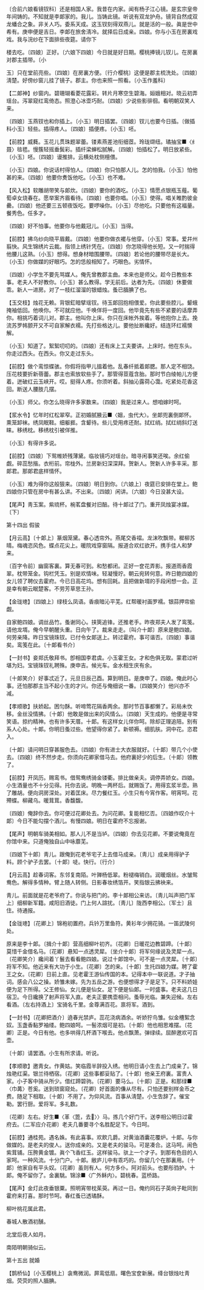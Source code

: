 <!-- { "loadSidebar": true } -->
〔合前六娘看镜钗科〕还是相国人家。我昔在内家。闻有杨子江心镜。是玄宗皇帝年间铸的。不知就是李郞家的。我儿。当铸此镜。听说有双龙护舟。镜背自然成双龙蟠合之象。非关人巧。委系天成。这玉钗刻得双燕儿。就是活的一般。眞是世中希有。庚申便是吉日。李郞在旅舍淸冷。就择后日成亲。四娘。你与小玉在房裏戏戏。我与浣纱在下面排些夜筵。请你下 

楼去吃。〔四娘〕正好。〔六娘下四娘〕今日就是好日期。樱桃捧镜儿钗儿。在房裏对郡主插带。〔小 

玉〕只在堂前亮些。〔四娘〕在房裏方便。〔行介樱桃〕这便是郡主梳洗处。〔四娘〕淸楚。好傍纱窗儿挂了镜子。郡主。你也来照一照看。〔小玉作羞科〕 

【二郞神】纱窗内。碧珊瑚看菱花露彩。转片月寒空生碧海。姮娥相对。晓云初弄瑶台。泻翠窥红鸾倚态。照澄心冰壶巧耐。〔四娘〕少说些影徘徊。看明朝双笑人来。

〔四娘〕玉燕钗也和你插上。〔小玉〕明日插罢。〔四娘〕钗儿也要今日插。〔做插科小玉〕轻些。插得疼人。〔四娘〕插便疼。〔小玉〕呸。 

【前腔】威蕤。玉花儿贯珠题翠蕾。镂素燕差池衔细茝。玲珑缬纽。璚抽宝■〈纟聂〉毰毸。慢簇轻摇垂鬓彩。插纤梁蝉松腻解。〔四娘〕怕插松了。明日放紧些。〔小玉〕呸。〔四娘〕谩推排。云横处枕侧檀偎。

〔小玉〕四娘。你说话村得怕人。〔四娘〕你只怕那人儿。怎的怕我。〔小玉〕怕他甚的来。〔四娘〕他要你煑饭他吃。〔小玉〕也不难。 

【风入松】软雕胡带笑与郞炊。〔四娘〕要你的酒吃。〔小玉〕情愿点银瓶玉薤。葡萄卓女烧春在。愿举案齐眉看待。〔四娘〕也要你唱。〔小玉〕使得。唱关睢酌彼金罍。〔四娘〕他还要三五顿夜饭吃。要啰噪你。〔小玉〕尽他吃。只要他有这福量。餐秀色。任多才。

〔四娘〕好不怕事。他要你与他戴冠儿。〔小玉〕当得。 

【前腔】拂乌纱向晓平眉戴。〔四娘〕他要你做衣襬与他穿。〔小玉〕常事。爱幷州翦快。风生锦绣片云裁。指领上绣针凭在。〔四娘〕你怎晓得他长短。又一时揣得他腰儿这熟。〔小玉〕想得。想身材暗围腰带。〔四娘〕若论他的腰带尽是长大。〔小玉〕你做媒的好眼巧。怎的恁般相知了。巧眼色。劣情怀。

〔四娘〕小学生不要先骂媒人。俺先曾教郡主曲。本来也是师父。趁今日教些本事。老夫人不好教你。〔小玉〕甚么教得。学无前后。达者为先。〔四娘〕休要做乖。新人一进房。对了一枝红溜溜的银蜡烛。蚤已腼腆了也。 

【玉交枝】烛花无赖。背银釭暗擘瑶钗。待玉郞回抱相偎爱。你此要些腔儿。颦蛾掩袖低回。他唤你。不可就应他。千唤佯将一度回。他毕竟先有些不紧要的话摩弄你。相挑巧着词儿对。郡主。他叫你上床。你只在床帐外挨着。等他抱你上去。挽流苏罗帏颤开又不可自家解衣襦。先打些格达儿。要他扯断纔好。结连环红襦懊解。

〔小玉〕知道了。絮絮叨叨的。〔四娘〕还有床上工夫要讲。上床时。他在东头。你走过西头。在西头。你又走过东头。 

【前腔】做个鸾惊蝶骇。你假将指甲儿搵着他。乱春纤抵着郞腮。那人定不相饶。压花枝要折新蓓蕾。郡主也索放软些手了。那管得荳蔻含胎。那时节白绫帕儿方便着。迸破红云玉峡开。哎。挺得人疼。你须听着。斜抽沁露荷心霭。吃紧处花香这回。断送人腰肢几摆。

〔小玉〕师父。你怎么晓得许多家数来。〔四娘〕我是过来人。想咱嫁时呵。 

【浆水令】忆年时红松翠窄。正初婚腻腋云■〈姻，虫代大〉。坐郞兜裏倒郞怀。熏笼卸袜。绣凤眠鞋。细躯捱。含颦待。些儿受用疼还耐。拭红绡。拭红绡斜灯送睐。移绣枕。移绣枕引被佯推。

〔小玉〕有得许多说。 

【前腔】〔四娘〕下鸳帷娇残薄黛。临妆镜巧对瑶台。暗寻闲事笑还唉。余红偷觑。碎蕊愁揩。衣桁前。帘栊外。兰房新妇深深拜。贺新人。贺新人许多丰采。那郞君。那郞君底样情怀。

〔小玉〕难为得你这般狠来。〔四娘〕明日到你。〔六娘上〕夜筵已安排在堂上。鲍四娘你只管在房中有甚么讲。不出来。〔四娘〕闲讲。〔六娘〕今日没甚大设。 

【尾声】靑玉案。紫琉杯。椀茗盘餐对旧醅。待十郞过了门。重开凤烛宴冰媒。〔下〕 

第十四出
假骏

【月云高】〔十郞上〕篆烟笼黛。春心透帘外。燕尾交香褶。龙沫吹飘带。穉柳苏晴。梅魂恣风色。蝶点花尖上。暖院戏穿窗隔。报道合欢红欲开。携手佳人和梦来。

〔百字令前〕幽窗客裏。算无春可到。和愁都闭。正好一奁花弄影。报道雨香霞翠。枕带笼金。钩栏凭玉。别是欢情味。轻凝慢竚。朝云宛转何意。昨日鲍四娘的女儿领了聘仪去霍府。今已日高花坞。想有回耗。且把做新壻的手段闲想一会。正是幸有朝云眠楚客。不劳芳草思王孙。 

【金珑璁】〔四娘上〕绿枝么凤语。香痕暗沁平芜。红帮暖衬画罗襦。银蒜押帘偷觑。

自家鲍四娘。调丝品竹。蚤谢同心。挟筴追锋。还推老手。昨夜郑夫人发了鸾笺。请他龙壻。俺今早朝醒头重。日向午了。裁来走走。〔叫介十郞〕原来是鲍四娘。何劳亲降。昨日宝镜珠钗。已付令女郞送上。转过霍府。事可谐否。〔四娘〕事谐矣。鸾笺在此。〔十郞看书介〕 

【一封书】妾郑氏敬拜书。卽相国李君虞。小玉霍王女。才和色俱无取。蒙君过听堪为妇。宝镜珠钗礼聘殊。庚申吉。候光车。金水相生庆有余。

〔十郞笑介〕好事忒近了。元旦日辰己酉。算到明日。是庚申了。四娘。俺此时心事。还怕那郡主当不起小生的才兴。你还与俺细说一番。〔四娘笑介〕他兴亦不减。 

【孝顺歌】扶娇起。困匀酥。听啼莺花隔香两余。那时节百事都懒了。彩局未忺移。金丝没情拂。〔十郞〕他敢是做出来的风情么。〔四娘〕天生成的。他便是寻常笑语。掠约精神。也有许多天厝。十郞。有这样女儿伴你呵。除却正理追陪。别有系人心处。十郞。你明日蚤过些。他望得你紧了。新顿褥。细肌肤。洞中花。恣君入。

〔十郞〕请问明日穿甚服色去。〔四娘〕你有进士大衣服就好。〔十郞〕带几个小使去。〔四娘〕终不然步走。你须向花卿家借马去。他府裏好少的后生。〔十郞〕领教了。 

【前腔】开凤历。赐鸾书。借鸳鸯绣骑金镂衢。排比做亲夫。调停弄娇女。四娘。小生酒量也不十分见得。托你去说。明晚一两杯后。就赐饭了。用得玄浆半壶。熟了雕胡。便向洞房深处。对着匡床。尽力餐红玉。小生只有今宵作客。明宵呵。花殢蝶。柳藏乌。暖茸茸。香馥馥。

〔四娘〕俺辞你去。你可便过花卿处去。为问花卿。复能相忆否。〔四娘作叹介十郞〕今日不能勾摆个酒儿。有慢四娘。明日在霍府不忘报谢。 

【尾声】明朝车骑美相如。那人儿不是当垆。〔四娘〕你去见花卿。不要说俺竟在你馆中来。只道俺独自山中咏蘼芜。

〔四娘下十郞〕靑儿。跟俺到花老爷宅子上去借马成亲。〔靑儿〕成亲用得驴子料。顾个驴子去罢。〔十郞〕唗。快行。〔行介〕 

【月云高】趁春词客。东邻复南陌。叶亸杨低翠。粉褪梅销白。润暖烟丝。水皱鸳鸯色。解得多情种。臂上随人转侧。日影春妆绣箔开。笑指银云拂袂来。

靑儿。前面就是花老爷府了。你说与把门的。李十郞相公来访。〔靑儿叫声把门军上〕细柳新军籍。咸阳旧酒徒。门上何人諠扰。〔靑儿〕陇西李相公。〔军士〕且住。待通报。 

【金珑璁】〔花卿上〕锦袍初置府。兵钤万里鱼符。黄衫年少拥花骑。一笛武陵何处。

原来是李十郞。〔揖介十郞〕营高细柳叶初齐。〔花卿〕日暖花边教碧蹄。〔十郞〕莫惜千金借名马。〔花卿〕悬知一点透灵犀。〔坐介十郞〕将军何缘说及灵犀一点。〔花卿笑介〕纔间着丫鬟去看看鲍四娘。说过十郞馆中。可不是一点灵犀。〔十郞〕将军不知。他近来有大功于小生。〔花卿〕怎的来。〔十郞〕生托四娘为媒。聘了霍王之女。〔花卿〕日前上直。见老霍王游仙传国的本。记得本中一联说道。才子抽词。感会八公之操。娇雏未嫁。先为五岳之游。也便想得才子是足下。只不料娇娃便为足下所得。父王修仙。女儿便是仙女。足下便是仙郞。一时盛事。老夫这几日宿卫。今日纔换了射声将军入直。老夫正要携壶相问。蚤辱光临。兼失迎候。左右看酒。〔左右持酒上〕宝骑名千里。金尊满百花。禀将军。酒到。 

【一封书】〔花卿把酒介〕遶春光禁庐。蕊花浇病酒余。听娇狞鸟雏。似金槽絮念奴。玉盏香黏罗袖缕。鲍四娘呵。一髻浓烟可是初。〔十郞〕他也相思难摆。〔花卿〕正是。今日有他。也多哄得几杯酒下喉去。他点飘萧。弹绿续。屈醉邀欢可百壶。

〔十郞〕请罢酒。小生有所求请。听说。 

【孝顺歌】邀靑女。作黄姑。笑临霞半辞投入绣。他明日请小生去上门成亲了。锦烛艳红渠。银兰待栖宿。〔花卿〕这些事都妥贴了。〔十郞〕他亲王府裏。富贵人家。小子客中骑从所少。借红蹄碧驹。〔花卿〕要马么。〔十郞〕正是。和那绿■〈巾冓〉苍奚。送到琐窗窥处。〔花卿〕好首面的傔从尽有。只怕还要别样金币之费。随足下相取。〔十郞〕不用了。为仰风流。百事从淸楚。小生吿辞了。催宝勒。罢行厨。爱将军。多礼数。

〔花卿〕左右。好生■〈革〈箆，去〉〉马。拣几个好门干。送李相公明日过霍府去。〔二军应介花卿〕老夫几番要寻个名胜配足下。今日呵。 

【前腔】通桂苑。遇名姝。有此喜事。欢飮几爵。对黄油酒囊花覆炉。十郞。与你做媒的。是老夫的俊人。送你成亲的。又是老夫的骏马。可是凑合。这马呵。闹色紫茸铺。压胯黄金镀。眞个飞香红玉。这样骏马。驮上一个才子。到那有色目的人家呵。一种风流。十分门户。十郞。敝庐儿中有乖巧的。你留几个在那裏用。〔十郞〕他家自有平头奴。〔花卿〕虽则有人。何方多仆。阿对前头。也要彤驺护。十郞。俺不留你了。金裏駣。锦涂■〈广外稣内〉。碧桃春。蓝桥路。

【尾声】金灯此夜垂银粟。照明宵带枕茱萸。再过一日。俺约同石子英尙子毗同到霍府来打喜。那时节呵。春红蚤已透璚酥。

柳叶桃花属此君。



春城人散酒初醺。

北堂后夜人如月。



南陌明朝骑似云。 

第十五出
就婚

【鹊桥仙】〔小玉樱桃上〕衾鸯微润。屛鸾低扇。曙色宝奁新展。绛台银烛吐靑烟。荧荧的照人腼腆。

